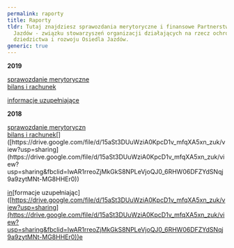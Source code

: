 ```yaml
---
permalink: raporty
title: Raporty
tldr: Tutaj znajdziesz sprawozdania merytoryczne i finansowe Partnerstwa Otwarty
  Jazdów - związku stowarzyszeń organizacji działających na rzecz ochrony
  dziedzictwa i rozwoju Osiedla Jazdów.
generic: true
---
```

**2019**

[sprawozdanie merytoryczne](https://drive.google.com/file/d/16Jztfj9ORQSVKHoQvNUXgpT4ugv3HQQJ/view?usp=sharing)\
[bilans i rachunek]([https://drive.google.com/file/d/1vHzDa2nGcVqyTpu66fcVDIWpylaGGQZD/view?usp=sharing](https://drive.google.com/file/d/1vHzDa2nGcVqyTpu66fcVDIWpylaGGQZD/view?usp=sharing&fbclid=IwAR3DodRao5gUDbmfHEwsBsO8leihEDGUrzIhJ0uZ5xduBOxJNYWAkFeui74))

[informacje uzupełniające]([https://drive.google.com/file/d/1c9gsMFVFKoMiuDr24i_VA3q89X8_5dim/view?usp=sharing](https://drive.google.com/file/d/1c9gsMFVFKoMiuDr24i_VA3q89X8_5dim/view?usp=sharing&fbclid=IwAR2SPTmRl_sn0Cv3fwPNGT901UBOHIAkUQ-dogoyU0hbOQ_00jWCyeKkoeM))

**2018**

[sprawozdanie merytoryczn](https://drive.google.com/file/d/1MNqoy-i67TH5HyT1U_tkhhGynDrdOBT4/view?usp=sharing)\
[bilans i rachunek]([https://drive.google.com/file/d/1091wyz38soTz6luQm_pzkP7ZIopDznBG/view?usp=sharing](https://drive.google.com/file/d/1091wyz38soTz6luQm_pzkP7ZIopDznBG/view?usp=sharing&fbclid=IwAR2oB1ydK06espxvyknKwIEXLeiQ6QpRE-jqrj2OqUbU3G6eY86g7PA14H4))[]([https://drive.google.com/file/d/15aSt3DUuWziA0KpcD1v_mfqXA5xn_zuk/view?usp=sharing](https://drive.google.com/file/d/15aSt3DUuWziA0KpcD1v_mfqXA5xn_zuk/view?usp=sharing&fbclid=IwAR1rreoZjMkGkS8NPLeVjoQJ0_6RHW06DFZYdSNqj9a9zytMNt-MG8HHEr0))

[in]([https://drive.google.com/file/d/15aSt3DUuWziA0KpcD1v_mfqXA5xn_zuk/view?usp=sharing](https://drive.google.com/file/d/15aSt3DUuWziA0KpcD1v_mfqXA5xn_zuk/view?usp=sharing&fbclid=IwAR1rreoZjMkGkS8NPLeVjoQJ0_6RHW06DFZYdSNqj9a9zytMNt-MG8HHEr0))[formacje uzupełniając]([https://drive.google.com/file/d/15aSt3DUuWziA0KpcD1v_mfqXA5xn_zuk/view?usp=sharing](https://drive.google.com/file/d/15aSt3DUuWziA0KpcD1v_mfqXA5xn_zuk/view?usp=sharing&fbclid=IwAR1rreoZjMkGkS8NPLeVjoQJ0_6RHW06DFZYdSNqj9a9zytMNt-MG8HHEr0))e